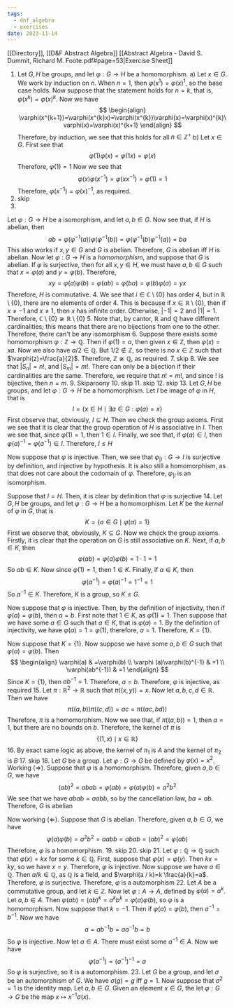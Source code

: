 ```yaml
---
tags:
  - dnf_algebra
  - exercises
date: 2023-11-14
---
```

[[Directory]], [[D&F Abstract Algebra]]
[[Abstract Algebra - David S. Dummit, Richard M. Foote.pdf#page=53|Exercise Sheet]]
1. Let ${} G, H {}$ be groups, and let $\varphi:G\to{}H {}$ be a homomorphism. 
a)
Let ${} x \in G$. We work by induction on $n$. When ${} n=1$, then $\varphi(x^{1})=\varphi (x)^{1}$, so the base case holds. Now suppose that the statement holds for ${} n=k {}$, that is, ${} \varphi(x^{k})=\varphi(x)^{k} {}$. Now we have
$$
\begin{align}
\varphi(x^{k+1})=\varphi(x^{k}x)=\varphi(x^{k})\varphi(x)=\varphi(x)^{k}\varphi(x)=\varphi(x)^{k+1}
\end{align}
$$
Therefore, by induction, we see that this holds for all ${} n \in  \mathbb{Z}^{+} {}$
b) 
Let ${} x \in G {}$. First see that
$$
\varphi(1)\varphi(x)=\varphi(1x)=\varphi (x)
$$
Therefore, ${} \varphi(1)=1 {}$
Now we see that
$$
\varphi(x)\varphi(x^{-1})=\varphi (x x^{-1})=\varphi(1)=1
$$
Therefore, ${} \varphi(x^{-1})=\varphi(x)^{-1}$, as required.
2. skip
3. 
Let $\varphi:G\to{}H {}$ be a isomorphism, and let ${} a,\, b \in G$. Now see that, if $H {}$ is abelian, then
$$
ab=\varphi(\varphi ^{-1}(a))\varphi(\varphi ^{-1}(b))=\varphi(\varphi ^{-1}(b)\varphi ^{-1}(a))=ba
$$
This also works if ${} x,\, y\in G {}$ and $G$ is abelian. Therefore, $G$ is abelian iff $H$ is abelian.
Now let ${} \varphi :G\to{}H {}$ is a *homomorphism*, and suppose that ${} G$ is abelian. If $\varphi$ is surjective, then for all ${} x,\, y \in H {}$, we must have ${} a,\, b \in G$ such that ${} x=\varphi(a) {}$ and ${} y=\varphi(b) {}$. Therefore, 
$$
xy=\varphi (a)\varphi(b)=\varphi(ab)=\varphi(ba)=\varphi (b)\varphi(a)=yx
$$
Therefore, $H {}$ is commutative.
4. 
We see that ${} i \in \mathbb{C}\setminus \{ 0 \} {}$ has order $4$, but in ${} \mathbb{R}\setminus \{ 0 \} {}$, there are no elements of order 4. This is because if ${} x \in \mathbb{R}\setminus \{ 0 \}$, then if $x\neq-1 {}$ and ${} x\neq 1 {}$, then $x$ has infinite order. Otherwise, ${} |-1|=2$ and $|1|=1$. Therefore, ${} \mathbb{C}\setminus \{ 0 \}\not\cong\mathbb{R}\setminus \{ 0 \}$
5. 
Note that, by cantor, $\mathbb{R}$ and $\mathbb{Q}$ have different cardinalities; this means that there are no bijections from one to the other. Therefore, there can't be any isomorphism
6. 
Suppose there exists some homomorphism $\varphi:\mathbb{Z}\to{}\mathbb{Q}$. Then if ${} \varphi(1)=a {}$, then given ${} x \in \mathbb{Z} {}$, then $\varphi(x)=xa$. Now we also have ${} a / 2 \in \mathbb{Q}$. But $1/2 \notin \mathbb{Z}$, so there is no ${} x \in \mathbb{Z} {}$ such that $\varphi(z)=\frac{a}{2}$. Therefore, ${} \mathbb{Z} \not\cong\mathbb{Q} {}$, as required.
7. skip
8. 
We see that ${} |S_{n}|=n! {}$, and ${} |S_{m}|=m!$. There can only be a bijection if their cardinalities are the same. Therefore, we require that ${} n! =m!$, and since $!$ is bijective, then ${} n=m {}$.
9. Skiparoony
10. skip
11. skip 
12. skip
13. 
Let ${} G, H {}$ be groups, and let ${} \varphi :G\to{}H {}$ be a homomorphism. Let $I$ be image of $\varphi$ in $H {}$, that is
$$
I=\{ x \in H\mid \exists a \in G:\varphi(a)=x \}
$$First observe that, obviously, ${} I\subseteq H {}$. Then we check the group axioms. First we see that it is clear that the group operation of ${} H {}$ is associative in ${} I {}$. Then we see that, since ${} \varphi(1)=1 {}$, then ${} 1 \in I {}$. Finally, we see that, if ${} \varphi(a) \in I$, then ${} \varphi(a)^{-1}=\varphi(a^{-1})\in I$. Therefore, $I\leq H$

Now suppose that $\varphi$ is injective. Then, we see that $\varphi_{|I}:G\to{}I {}$ is surjective by definition, and injective by hypothesis. It is also still a homomorphism, as that does not care about the codomain of $\varphi$. Therefore, $\varphi_{|I} {}$ is an isomorphism.

Suppose that $I=H {}$. Then, it is clear by definition that $\varphi {}$ is surjective
14. 
Let ${} G, H {}$ be groups, and let $\varphi:G\to{}H {}$ be a homomorphism. Let ${} K {}$ be the *kernel* of ${} \varphi {}$ in $G$, that is
$$
K=\{ a \in G\mid\varphi(a)=1 \}
$$First we observe that, obviously, ${} K\subseteq G {}$. Now we check the group axioms. Firstly, it is clear that the operation on $G {}$ is still associative on $K$. Next, if ${} a,\, b \in K$, then 
$$
\varphi(ab)=\varphi(a)\varphi(b)=1\cdot 1=1
$$
So ${} ab \in K {}$. Now since ${} \varphi(1)=1 {}$, then ${} 1 \in K {}$. Finally, if ${} a \in K$, then 
$$
\varphi(a^{-1})=\varphi (a)^{-1}=1^{-1}=1
$$
So ${} a^{-1} \in K$. Therefore, $K$ is a group, so $K\leq G {}$.

Now suppose that ${} \varphi {}$ is injective. Then, by the definition of injectivity, then if ${} \varphi(a)=\varphi(b) {}$, then ${} a=b {}$. First note that ${} 1 \in K {}$, as $\varphi(1)=1 {}$. Then suppose that we have some ${} a \in G {}$ such that ${} a \in K {}$, that is ${} \varphi(a)=1$. By the definition of injectivity, we have $\varphi(a)=1=\varphi(1)$, therefore, ${} a=1$. Therefore, $K=\{ 1 \}$.

Now suppose that $K=\{ 1 \}$. Now suppose we have some ${} a,\, b \in G {}$ such that ${} \varphi(a)=\varphi(b) {}$. Then
$$
\begin{align}
 \varphi(a) & =\varphi(b)   \\
\varphi (a)\varphi(b)^{-1} & =1 \\
\varphi(ab^{-1}) & =1
 \end{align}
$$
Since ${} K=\{ 1 \} {}$, then ${} ab^{-1}=1 {}$. Therefore, ${} a=b {}$. Therefore, $\varphi$ is injective, as required
15. 
Let $\pi:\mathbb{R}^{2}\to{}\mathbb{R}$ such that ${} \pi((x,\, y))=x$. Now let $a,\, b,\, c,\, d\in \mathbb{R}$. Then we have
$$
\pi((a,\, b))\pi((c,\, d))=ac=\pi((ac,\,  bd))
$$Therefore, $\pi$ is a homomorphism. Now we see that, if ${} \pi((a,\, b))=1 {}$, then $a=1$, but there are no bounds on $b {}$. Therefore, the kernel of $\pi {}$ is
$$
\{ (1,\, x)\mid x \in \mathbb{R} \}
$$
16. By exact same logic as above, the kernel of ${} \pi_{1} {}$ is ${} A {}$ and the kernel of ${} \pi_{2} {}$ is ${} B$
17. 
skip
18. 
Let $G$ be a group. Let $\varphi:G\to{}G$ be defined by $\varphi(x)=x^{2}$.
Working ${} (\Rightarrow )$. Suppose that $\varphi$ is a homomorphism. Therefore, given $a,\, b \in G {}$, we have
$$
(ab)^{2}=abab=\varphi(ab)=\varphi(a)\varphi(b)=a^{2}b^{2}
$$
We see that we have ${} abab=a a b b {}$, so by the cancellation law, $ba=ab$. Therefore, $G {}$ is abelian

Now working ${} (\Leftarrow )$. Suppose that $G$ is abelian. Therefore, given ${} a,\,  b \in G {}$, we have
$$
\varphi(a)\varphi(b)=a^{2}b^{2}=a a b b=abab=(ab)^{2}=\varphi(ab)
$$
Therefore, $\varphi$ is a homomorphism. 
19. skip
20. skip
21. 
Let ${} \varphi:\mathbb{Q}\to{}\mathbb{Q} {}$ such that ${} \varphi(x)=kx {}$ for some ${} k \in \mathbb{Q}$. First, suppose that ${} \varphi(x)=\varphi(y) {}$. Then ${} kx=ky$, so we have ${} x=y$. Therefore, $\varphi$ is injective. Now suppose we have ${} a \in \mathbb{Q} {}$. Then ${} a / k \in \mathbb{Q} {}$, as $\mathbb{Q}$ is a field, and $\varphi(a / k)=k \frac{a}{k}=a$. Therefore, $\varphi$ is surjective. Therefore, $\varphi$ is a automorphism
22. 
Let $A$ be a commutative group, and let ${} k \in \mathbb{Z} {}$. Now let ${} \varphi:A\to{}A {}$, defined by ${} \varphi(a)=a^{k}$. Let ${} a,\, b \in A {}$. Then ${} \varphi(ab)=(ab)^{k}=a^{k}b^{k}=\varphi (a)\varphi (b) {}$, so $\varphi$ is a homomorphism. Now suppose that ${} k=-1$. Then if ${} \varphi(a)=\varphi (b) {}$, then $a^{-1}=b^{-1}$. Now we have
$$
a=ab^{-1}b=a a^{-1}b=b
$$So $\varphi$ is injective. 
Now let $a \in A {}$. There must exist some ${} a^{-1} \in A {}$. Now we have
$$
\varphi(a^{-1})=(a^{-1})^{-1}=a
$$
So $\varphi$ is surjective, so it is a automorphism.
23. 
Let $G$ be a group, and let $\sigma$ be an automorphism of $G$. We have ${} \sigma(g)=g {}$ iff ${} g=1$. Now suppose that ${} \sigma^{2}=1$ is the identity map. Let ${} a,\, b \in G$. Given an element ${} x \in G {}$, the let ${} \varphi:G\to{}G {}$ be the map $x\mapsto x^{-1}\sigma(x)$. 